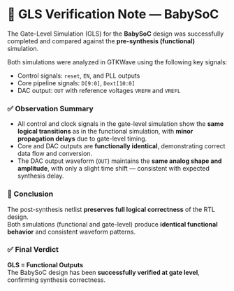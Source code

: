 # 🧾 GLS Verification Note — BabySoC

The Gate-Level Simulation (GLS) for the **BabySoC** design was successfully completed and compared against the **pre-synthesis (functional)** simulation.

Both simulations were analyzed in GTKWave using the following key signals:
- Control signals: `reset`, `EN`, and PLL outputs  
- Core pipeline signals: `D[9:0]`, `Dext[10:0]`  
- DAC output: `OUT` with reference voltages `VREFH` and `VREFL`

### ✅ Observation Summary
- All control and clock signals in the gate-level simulation show the **same logical transitions** as in the functional simulation, with **minor propagation delays** due to gate-level timing.
- Core and DAC outputs are **functionally identical**, demonstrating correct data flow and conversion.
- The DAC output waveform (`OUT`) maintains the **same analog shape and amplitude**, with only a slight time shift — consistent with expected synthesis delay.

### 🧠 Conclusion
The post-synthesis netlist **preserves full logical correctness** of the RTL design.  
Both simulations (functional and gate-level) produce **identical functional behavior** and consistent waveform patterns.

### ✅ Final Verdict
**GLS = Functional Outputs**  
The BabySoC design has been **successfully verified at gate level**, confirming synthesis correctness.
